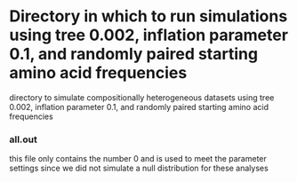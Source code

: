 # Directory in which to run simulations using tree 0.002, inflation parameter 0.1, and randomly paired starting amino acid frequencies
directory to simulate compositionally heterogeneous datasets using tree 0.002, inflation parameter 0.1, and randomly paired starting amino acid frequencies

### all.out
this file only contains the number 0 and is used to meet the parameter settings since we did not simulate a null distribution for these analyses

